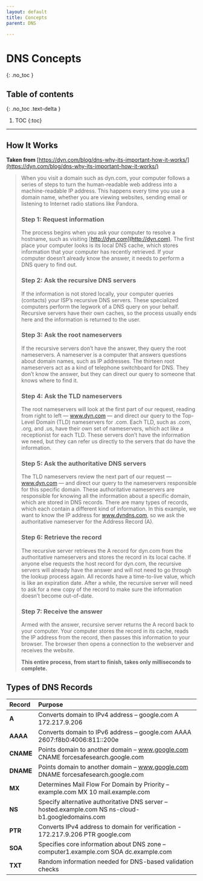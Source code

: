 ```yaml
---
layout: default
title: Concepts
parent: DNS

---
```

# DNS Concepts
{: .no_toc }

## Table of contents
{: .no_toc .text-delta }

1. TOC
{:toc}

---

## How It Works

**Taken from** [https://dyn.com/blog/dns-why-its-important-how-it-works/](https://dyn.com/blog/dns-why-its-important-how-it-works/)

> When you visit a domain such as dyn.com, your computer follows a series of steps to turn the human-readable web address into a machine-readable IP address. This happens every time you use a domain name, whether you are viewing websites, sending email or listening to Internet radio stations like Pandora.
>
> ### Step 1: Request information
>
> The process begins when you ask your computer to resolve a hostname, such as visiting [http://dyn.com](http://dyn.com). The first place your computer looks is its local DNS cache, which stores information that your computer has recently retrieved. If your computer doesn’t already know the answer, it needs to perform a DNS query to find out.
>
> ### Step 2: Ask the recursive DNS servers
>
> If the information is not stored locally, your computer queries \(contacts\) your ISP’s recursive DNS servers. These specialized computers perform the legwork of a DNS query on your behalf. Recursive servers have their own caches, so the process usually ends here and the information is returned to the user.
>
> ### Step 3: Ask the root nameservers
>
> If the recursive servers don’t have the answer, they query the root nameservers. A nameserver is a computer that answers questions about domain names, such as IP addresses. The thirteen root nameservers act as a kind of telephone switchboard for DNS. They don’t know the answer, but they can direct our query to someone that knows where to find it.
>
> ### Step 4: Ask the TLD nameservers
>
> The root nameservers will look at the first part of our request, reading from right to left — www.dyn.com — and direct our query to the Top-Level Domain \(TLD\) nameservers for .com. Each TLD, such as .com, .org, and .us, have their own set of nameservers, which act like a receptionist for each TLD. These servers don’t have the information we need, but they can refer us directly to the servers that do have the information.
>
> ### Step 5: Ask the authoritative DNS servers
>
> The TLD nameservers review the next part of our request — www.dyn.com — and direct our query to the nameservers responsible for this specific domain. These authoritative nameservers are responsible for knowing all the information about a specific domain, which are stored in DNS records. There are many types of records, which each contain a different kind of information. In this example, we want to know the IP address for www.dyndns.com, so we ask the authoritative nameserver for the Address Record \(A\).
>
> ### Step 6: Retrieve the record
>
> The recursive server retrieves the A record for dyn.com from the authoritative nameservers and stores the record in its local cache. If anyone else requests the host record for dyn.com, the recursive servers will already have the answer and will not need to go through the lookup process again. All records have a time-to-live value, which is like an expiration date. After a while, the recursive server will need to ask for a new copy of the record to make sure the information doesn’t become out-of-date.
>
> ### Step 7: Receive the answer
>
> Armed with the answer, recursive server returns the A record back to your computer. Your computer stores the record in its cache, reads the IP address from the record, then passes this information to your browser. The browser then opens a connection to the webserver and receives the website.
>
> **This entire process, from start to finish, takes only milliseconds to complete.**

## Types of DNS Records

| Record | Purpose |
| :--- | :--- |
| **A** | Converts domain to IPv4 address – google.com A 172.217.9.206 |
| **AAAA** | Converts domain to IPv6 address – google.com AAAA 2607:f8b0:4006:811::200e |
| **CNAME** | Points domain to another domain – www.google.com CNAME forcesafesearch.google.com |
| **DNAME** | Points domain to another domain – www.google.com DNAME forcesafesearch.google.com |
| **MX** | Determines Mail Flow For Domain by Priority – example.com MX 10 mail.example.com |
| **NS** | Specify alternative authoritative DNS server – hosted.example.com NS ns-cloud-b1.googledomains.com |
| **PTR** | Converts IPv4 address to domain for verification - 172.217.9.206 PTR google.com |
| **SOA** | Specifies core information about DNS zone – computer1.example.com SOA dc.example.com |
| **TXT** | Random information needed for DNS-based validation checks |